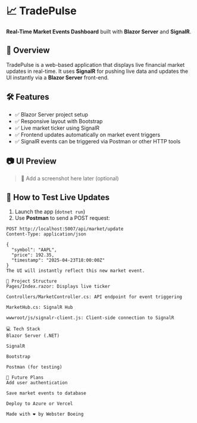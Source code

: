 # 📈 TradePulse

**Real-Time Market Events Dashboard** built with **Blazor Server** and **SignalR**.

## 🚀 Overview

TradePulse is a web-based application that displays live financial market updates in real-time. It uses **SignalR** for pushing live data and updates the UI instantly via a **Blazor Server** front-end.

## 🛠️ Features

- ✅ Blazor Server project setup
- ✅ Responsive layout with Bootstrap
- ✅ Live market ticker using SignalR
- ✅ Frontend updates automatically on market event triggers
- ✅ SignalR events can be triggered via Postman or other HTTP tools

## 📷 UI Preview

> 💬 Add a screenshot here later (optional)

## 🧪 How to Test Live Updates

1. Launch the app (`dotnet run`)
2. Use **Postman** to send a POST request:

```http
POST http://localhost:5007/api/market/update
Content-Type: application/json

{
  "symbol": "AAPL",
  "price": 192.35,
  "timestamp": "2025-04-23T18:00:00Z"
}
The UI will instantly reflect this new market event.

📂 Project Structure
Pages/Index.razor: Displays live ticker

Controllers/MarketController.cs: API endpoint for event triggering

MarketHub.cs: SignalR Hub

wwwroot/js/signalr-client.js: Client-side connection to SignalR

💻 Tech Stack
Blazor Server (.NET)

SignalR

Bootstrap

Postman (for testing)

📌 Future Plans
Add user authentication

Save market events to database

Deploy to Azure or Vercel

Made with ❤️ by Webster Boeing
